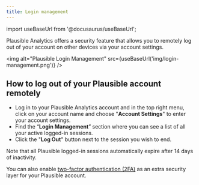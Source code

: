```yaml
---
title: Login management 
---
```


import useBaseUrl from '@docusaurus/useBaseUrl';

Plausible Analytics offers a security feature that allows you to remotely log out of your account on other devices via your account settings.

<img alt="Plausible Login Management" src={useBaseUrl('img/login-management.png')} />

## How to log out of your Plausible account remotely

* Log in to your Plausible Analytics account and in the top right menu, click on your account name and choose "**Account Settings**" to enter your account settings.
* Find the “**Login Management**” section where you can see a list of all your active logged-in sessions.
* Click the "**Log Out**" button next to the session you wish to end.

Note that all Plausible logged-in sessions automatically expire after 14 days of inactivity.

You can also enable [two-factor authentication (2FA)](2fa.md) as an extra security layer for your Plausible account.
